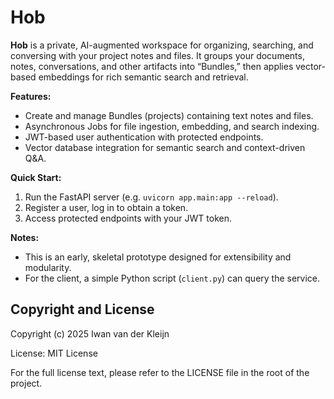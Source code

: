 # Hob

**Hob** is a private, AI-augmented workspace for organizing, searching, and conversing with your project notes and files. It groups your documents, notes, conversations, and other artifacts into “Bundles,” then applies vector-based embeddings for rich semantic search and retrieval.

**Features:**
- Create and manage Bundles (projects) containing text notes and files.
- Asynchronous Jobs for file ingestion, embedding, and search indexing.
- JWT-based user authentication with protected endpoints.
- Vector database integration for semantic search and context-driven Q&A.

**Quick Start:**
1. Run the FastAPI server (e.g. `uvicorn app.main:app --reload`).
2. Register a user, log in to obtain a token.
3. Access protected endpoints with your JWT token.

**Notes:**
- This is an early, skeletal prototype designed for extensibility and modularity.
- For the client, a simple Python script (`client.py`) can query the service.

## Copyright and License

Copyright (c) 2025 Iwan van der Kleijn

License: MIT License

For the full license text, please refer to the LICENSE file in the root of the project.
